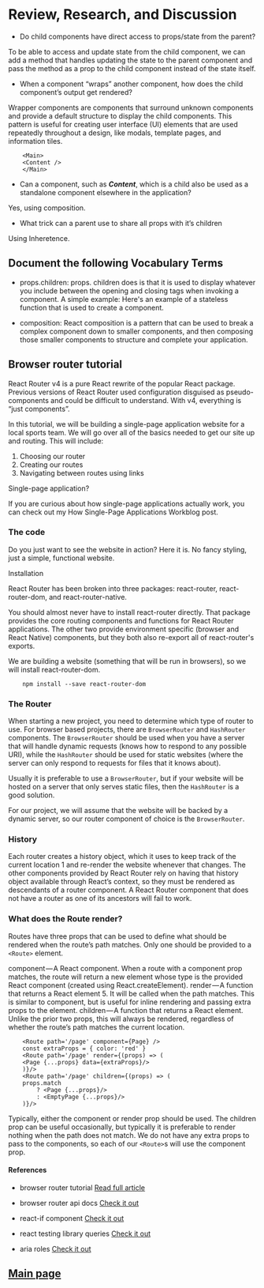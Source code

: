 
# Review, Research, and Discussion

- Do child components have direct access to props/state from the parent?

To be able to access and update state from the child component, we can add a method that handles updating the state to the parent component and pass the method as a prop to the child component instead of the state itself.

- When a component “wraps” another component, how does the child component’s output get rendered?

Wrapper components are components that surround unknown components and provide a default structure to display the child components. This pattern is useful for creating user interface (UI) elements that are used repeatedly throughout a design, like modals, template pages, and information tiles.

        <Main>
        <Content />
        </Main>

- Can a component, such as ***Content***, which is a child also be used as a standalone component elsewhere in the application?

Yes, using composition.

- What trick can a parent use to share all props with it’s children

Using Inheretence.

## Document the following Vocabulary Terms

- props.children: props. children does is that it is used to display whatever you include between the opening and closing tags when invoking a component. A simple example: Here's an example of a stateless function that is used to create a component.

- composition: React composition is a pattern that can be used to break a complex component down to smaller components, and then composing those smaller components to structure and complete your application.

## Browser router tutorial

React Router v4 is a pure React rewrite of the popular React package. Previous versions of React Router used configuration disguised as pseudo-components and could be difficult to understand. With v4, everything is “just components”.

In this tutorial, we will be building a single-page application website for a local sports team. We will go over all of the basics needed to get our site up and routing. This will include:

1. Choosing our router
2. Creating our routes
3. Navigating between routes using links

Single-page application?

If you are curious about how single-page applications actually work, you can check out my How Single-Page Applications Workblog post.

### The code

Do you just want to see the website in action? Here it is. No fancy styling, just a simple, functional website.

Installation

React Router has been broken into three packages: react-router, react-router-dom, and react-router-native.

You should almost never have to install react-router directly. That package provides the core routing components and functions for React Router applications. The other two provide environment specific (browser and React Native) components, but they both also re-export all of react-router's exports.

We are building a website (something that will be run in browsers), so we will install react-router-dom.

        npm install --save react-router-dom

### The Router

When starting a new project, you need to determine which type of router to use. For browser based projects, there are `BrowserRouter` and `HashRouter` components. The `BrowserRouter` should be used when you have a server that will handle dynamic requests (knows how to respond to any possible URI), while the `HashRouter` should be used for static websites (where the server can only respond to requests for files that it knows about).

Usually it is preferable to use a `BrowserRouter`, but if your website will be hosted on a server that only serves static files, then the `HashRouter` is a good solution.

For our project, we will assume that the website will be backed by a dynamic server, so our router component of choice is the `BrowserRouter`.

### History

Each router creates a history object, which it uses to keep track of the current location 1 and re-render the website whenever that changes. The other components provided by React Router rely on having that history object available through React’s context, so they must be rendered as descendants of a router component. A React Router component that does not have a router as one of its ancestors will fail to work.

### What does the Route render?

Routes have three props that can be used to define what should be rendered when the route’s path matches. Only one should be provided to a `<Route>` element.

component — A React component. When a route with a component prop matches, the route will return a new element whose type is the provided React component (created using React.createElement).
render — A function that returns a React element 5. It will be called when the path matches. This is similar to component, but is useful for inline rendering and passing extra props to the element.
children — A function that returns a React element. Unlike the prior two props, this will always be rendered, regardless of whether the route’s path matches the current location.

        <Route path='/page' component={Page} />
        const extraProps = { color: 'red' }
        <Route path='/page' render={(props) => (
        <Page {...props} data={extraProps}/>
        )}/>
        <Route path='/page' children={(props) => (
        props.match
            ? <Page {...props}/>
            : <EmptyPage {...props}/>
        )}/>

Typically, either the component or render prop should be used. The children prop can be useful occasionally, but typically it is preferable to render nothing when the path does not match. We do not have any extra props to pass to the components, so each of our `<Route>`s will use the component prop.

#### References

- browser router tutorial [Read full article](https://blog.pshrmn.com/simple-react-router-v4-tutorial/)

- browser router api docs [Check it out](https://reactrouter.com/web/api)

- react-if component [Check it out](https://www.npmjs.com/package/react-if)

- react testing library queries [Check it out](https://testing-library.com/docs/queries/about/)

- aria roles [Check it out](https://www.w3.org/TR/html-aria/)

## [Main page](https://amjadmesmar.github.io/reading-notes/)
